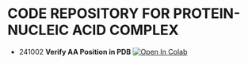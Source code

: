 # CODE REPOSITORY FOR PROTEIN-NUCLEIC ACID COMPLEX
- 241002 **Verify AA Position in PDB** [![Open In Colab](https://colab.research.google.com/assets/colab-badge.svg)](https://colab.research.google.com/github/paulshamrat/PNA/blob/main/241002-VERIFY-AA-POSITION-IN-PDB.IPYNB)
